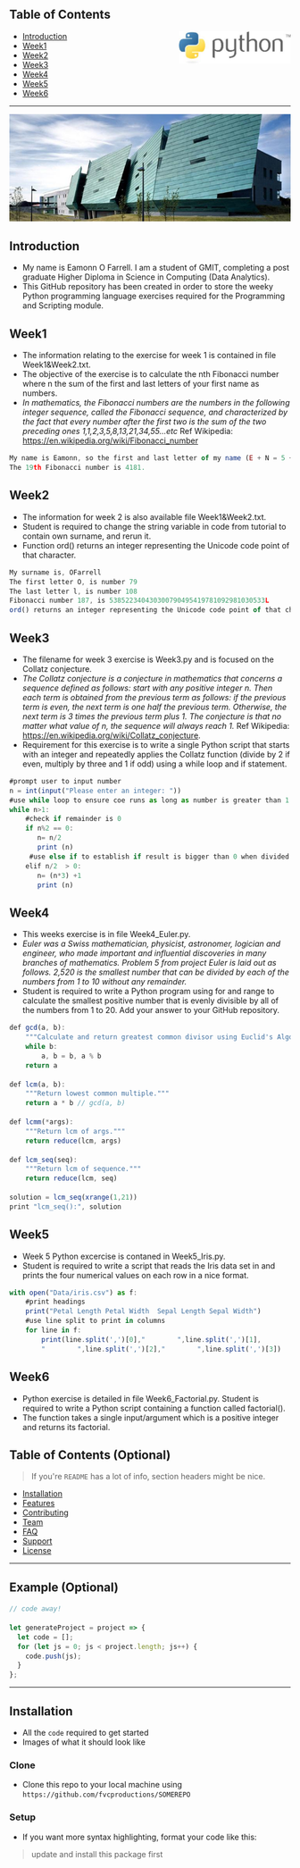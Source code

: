 
##  Table of Contents

<img  width=200 align="right" src="python.jpg">

- [Introduction](#introduction)
- [Week1](#week1)
- [Week2](#week2)
- [Week3](#week3)
- [Week4](#week4)
- [Week5](#week5)
- [Week6](#week6)

---
<img align="centre" src="GMIT.jpg">

## Introduction
- My name is Eamonn O Farrell. I am a student of GMIT, completing a post graduate Higher Diploma in Science in Computing (Data Analytics). 
- This GitHub repository has been created in order to store the weeky Python programming language exercises required for the Programming and Scripting module. 

## Week1 
- The information relating to the exercise for week 1 is contained in file Week1&Week2.txt. 
- The objective of the exercise is to calculate the nth Fibonacci number where n the sum of the first and last letters of your first name as numbers. 
- *In mathematics, the Fibonacci numbers are the numbers in the following integer sequence, called the Fibonacci sequence, and characterized by the fact that every number after the first two is the sum of the two preceding ones 1,1,2,3,5,8,13,21,34,55...etc* Ref Wikipedia: https://en.wikipedia.org/wiki/Fibonacci_number

```javascript
My name is Eamonn, so the first and last letter of my name (E + N = 5 + 14) give the number 19.  
The 19th Fibonacci number is 4181.
```

## Week2 
- The information for week 2 is also available file Week1&Week2.txt. 
- Student is required to change the string variable in code from tutorial to contain own surname, and rerun it. 
- Function ord() returns an integer representing the Unicode code point of that character.

```javascript
My surname is, OFarrell
The first letter O, is number 79
The last letter l, is number 108
Fibonacci number 187, is 538522340430300790495419781092981030533L
ord() returns an integer representing the Unicode code point of that character.
```

## Week3 
- The filename for week 3 exercise is Week3.py and is focused on the Collatz conjecture. 
- *The Collatz conjecture is a conjecture in mathematics that concerns a sequence defined as follows: start with any positive integer n. Then each term is obtained from the previous term as follows: if the previous term is even, the next term is one half the previous term. Otherwise, the next term is 3 times the previous term plus 1. The conjecture is that no matter what value of n, the sequence will always reach 1.* Ref Wikipedia: https://en.wikipedia.org/wiki/Collatz_conjecture. 
- Requirement for this exercise is to write a single Python script that starts with an integer and repeatedly applies the Collatz function (divide by 2 if even, multiply by three and 1 if odd) using a while loop and if statement.

```javascript
#prompt user to input number
n = int(input("Please enter an integer: "))
#use while loop to ensure coe runs as long as number is greater than 1
while n>1:
    #check if remainder is 0
    if n%2 == 0:
       n= n/2
       print (n)
     #use else if to establish if result is bigger than 0 when divided by 2
    elif n/2  > 0:
       n= (n*3) +1
       print (n)
```

## Week4 
- This weeks exercise is in file Week4_Euler.py. 
- *Euler was a Swiss mathematician, physicist, astronomer, logician and engineer, who made important and influential discoveries in many branches of mathematics. Problem 5 from project Euler is laid out as follows. 2,520 is the smallest number that can be divided by each of the numbers from 1 to 10 without any remainder.* 
- Student is required to write a Python program using for and range to calculate the smallest positive number that is evenly divisible by all of the numbers from 1 to 20. Add your answer to your GitHub repository.

```javascript
def gcd(a, b):
    """Calculate and return greatest common divisor using Euclid's Algorithm."""
    while b:
        a, b = b, a % b
    return a

def lcm(a, b):
    """Return lowest common multiple."""
    return a * b // gcd(a, b)

def lcmm(*args):
    """Return lcm of args."""   
    return reduce(lcm, args)

def lcm_seq(seq):
    """Return lcm of sequence."""
    return reduce(lcm, seq)

solution = lcm_seq(xrange(1,21))
print "lcm_seq():", solution
```
## Week5 
- Week 5 Python excercise is contaned in Week5_Iris.py. 
- Student is required to write a script that reads the Iris data set in and prints the four numerical values on each row in a nice format. 

```javascript
with open("Data/iris.csv") as f:
    #print headings
    print("Petal Length Petal Width  Sepal Length Sepal Width")
    #use line split to print in columns
    for line in f:
        print(line.split(',')[0],"        ",line.split(',')[1],
        "        ",line.split(',')[2],"        ",line.split(',')[3])
```

## Week6

- Python exercise is detailed in file Week6_Factorial.py. Student is required to write a Python script containing a function called factorial(). 
- The function takes a single input/argument which is a positive integer and returns its factorial.



## Table of Contents (Optional)

> If you're `README` has a lot of info, section headers might be nice.

- [Installation](#installation)
- [Features](#features)
- [Contributing](#contributing)
- [Team](#team)
- [FAQ](#faq)
- [Support](#support)
- [License](#license)


---

## Example (Optional)

```javascript
// code away!

let generateProject = project => {
  let code = [];
  for (let js = 0; js < project.length; js++) {
    code.push(js);
  }
};
```

---

## Installation

- All the `code` required to get started
- Images of what it should look like

### Clone

- Clone this repo to your local machine using `https://github.com/fvcproductions/SOMEREPO`

### Setup

- If you want more syntax highlighting, format your code like this:

> update and install this package first
